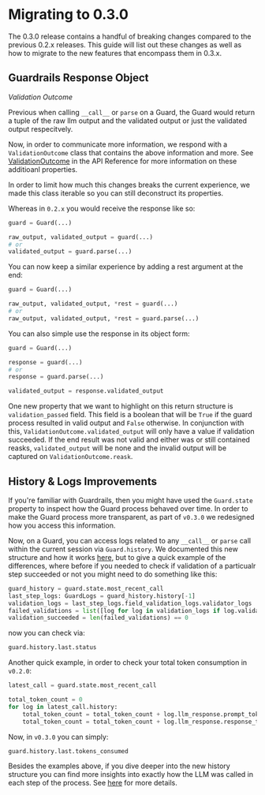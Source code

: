 # Migrating to 0.3.0

The 0.3.0 release contains a handful of breaking changes compared to the previous 0.2.x releases.  This guide will list out these changes as well as how to migrate to the new features that encompass them in 0.3.x.

## Guardrails Response Object
_Validation Outcome_

Previous when calling `__call__` or `parse` on a Guard, the Guard would return a tuple of the raw llm output and the validated output or just the validated output respecitvely.

Now, in order to communicate more information, we respond with a `ValidationOutcome` class that contains the above information and more. See [ValidationOutcome](/docs/api_reference_markdown/guards#validationoutcome) in the API Reference for more information on these additioanl properties.

In order to limit how much this changes breaks the current experience, we made this class iterable so you can still deconstruct its properties.

Whereas in `0.2.x` you would receive the response like so:
```py
guard = Guard(...)

raw_output, validated_output = guard(...)
# or
validated_output = guard.parse(...)
```

You can now keep a similar experience by adding a rest argument at the end:
```py
guard = Guard(...)

raw_output, validated_output, *rest = guard(...)
# or
raw_output, validated_output, *rest = guard.parse(...)
```

You can also simple use the response in its object form:
```py
guard = Guard(...)

response = guard(...)
# or
response = guard.parse(...)

validated_output = response.validated_output
```

One new property that we want to highlight on this return structure is `validation_passed` field.  This field is a boolean that will be `True` if the guard process resulted in valid output and `False` otherwise.  In conjunction with this, `ValidationOutcome.validated_output` will only have a value if validation succeeded.  If the end result was not valid and either was or still contained reasks, `validated_output` will be none and the invalid output will be captured on `ValidationOutcome.reask`.

## History & Logs Improvements
If you're familiar with Guardrails, then you might have used the `Guard.state` property to inspect how the Guard process behaved over time.  In order to make the Guard process more transparent, as part of `v0.3.0` we redesigned how you access this information.  

Now, on a Guard, you can access logs related to any `__call__` or `parse` call within the current session via `Guard.history`.  We documented this new structure and how it works [here](/docs/concepts/logs), but to give a quick example of the differences, where before if you needed to check if validation of a particualr step succeeded or not you might need to do something like this:
```py
guard_history = guard.state.most_recent_call
last_step_logs: GuardLogs = guard_history.history[-1]
validation_logs = last_step_logs.field_validation_logs.validator_logs
failed_validations = list([log for log in validation_logs if log.validation_result.outcome == 'fail'])
validation_succeeded = len(failed_validations) == 0
```

now you can check via:
```py
guard.history.last.status
```

Another quick example, in order to check your total token consumption in `v0.2.0`:
```py
latest_call = guard.state.most_recent_call

total_token_count = 0
for log in latest_call.history:
    total_token_count = total_token_count + log.llm_response.prompt_token_count
    total_token_count = total_token_count + log.llm_response.response_token_count
```

Now, in `v0.3.0` you can simply:
```py
guard.history.last.tokens_consumed
```

Besides the examples above, if you dive deeper into the new history structure you can find more insights into exactly how the LLM was called in each step of the process.  See [here](/docs/concepts/logs) for more details.